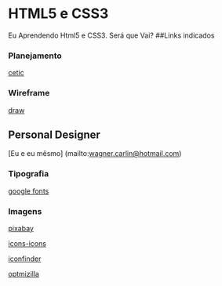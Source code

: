 # HTML5 e CSS3
Eu Aprendendo Html5 e CSS3. Será que Vai?
##Links indicados
### Planejamento
[cetic](https://www.cetic.com.br)
### Wireframe
[draw](https://app.diagrams.net/)
## Personal Designer
[Eu e eu mêsmo] (mailto:wagner.carlin@hotmail.com)
### Tipografia 
[google fonts](https://fonts.google.com/)
### Imagens
[pixabay](https://pixabay.com/pt/)

[icons-icons](https://icon-icons.com/pt/)

[iconfinder](https://www.iconfinder.com/)

[optmizilla](https://imagecompressor.com/pt/)
